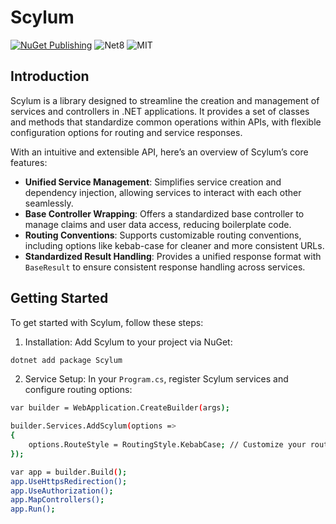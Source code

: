 # Scylum

[![NuGet Publishing](https://github.com/hypeproxy/orchestrator/actions/workflows/publish.yml/badge.svg)](https://github.com/hypeproxy/orchestrator/actions/workflows/publish.yml)
![Net8](https://img.shields.io/badge/.NET-8.0%20LTS-blue)
![MIT](https://img.shields.io/badge/MIT-License-yellow)

## Introduction

Scylum is a library designed to streamline the creation and management of services and controllers in .NET applications. It provides a set of classes and methods that standardize common operations within APIs, with flexible configuration options for routing and service responses.

With an intuitive and extensible API, here’s an overview of Scylum’s core features:

- **Unified Service Management**: Simplifies service creation and dependency injection, allowing services to interact with each other seamlessly.
- **Base Controller Wrapping**: Offers a standardized base controller to manage claims and user data access, reducing boilerplate code.
- **Routing Conventions**: Supports customizable routing conventions, including options like kebab-case for cleaner and more consistent URLs.
- **Standardized Result Handling**: Provides a unified response format with `BaseResult` to ensure consistent response handling across services.

## Getting Started

To get started with Scylum, follow these steps:

1. Installation: Add Scylum to your project via NuGet:

```bash
dotnet add package Scylum
```

2. Service Setup: In your `Program.cs`, register Scylum services and configure routing options:

```bash
var builder = WebApplication.CreateBuilder(args);

builder.Services.AddScylum(options =>
{
    options.RouteStyle = RoutingStyle.KebabCase; // Customize your routing style here
});

var app = builder.Build();
app.UseHttpsRedirection();
app.UseAuthorization();
app.MapControllers();
app.Run();
```
